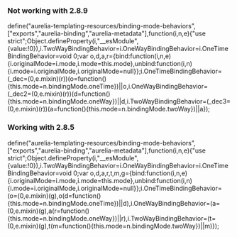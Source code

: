 ### Not working with 2.8.9

define("aurelia-templating-resources/binding-mode-behaviors",["exports","aurelia-binding","aurelia-metadata"],function(i,n,e){"use strict";Object.defineProperty(i,"__esModule",{value:!0}),i.TwoWayBindingBehavior=i.OneWayBindingBehavior=i.OneTimeBindingBehavior=void 0;var o,d,a,r={bind:function(i,n,e){i.originalMode=i.mode,i.mode=this.mode},unbind:function(i,n){i.mode=i.originalMode,i.originalMode=null}};i.OneTimeBindingBehavior=(_dec=(0,e.mixin)(r))(o=function(){this.mode=n.bindingMode.oneTime})||o,i.OneWayBindingBehavior=(_dec2=(0,e.mixin)(r))(d=function(){this.mode=n.bindingMode.oneWay})||d,i.TwoWayBindingBehavior=(_dec3=(0,e.mixin)(r))(a=function(){this.mode=n.bindingMode.twoWay})||a});


### Working with 2.8.5
define("aurelia-templating-resources/binding-mode-behaviors",["exports","aurelia-binding","aurelia-metadata"],function(i,n,e){"use strict";Object.defineProperty(i,"__esModule",{value:!0}),i.TwoWayBindingBehavior=i.OneWayBindingBehavior=i.OneTimeBindingBehavior=void 0;var o,d,a,r,t,m,g={bind:function(i,n,e){i.originalMode=i.mode,i.mode=this.mode},unbind:function(i,n){i.mode=i.originalMode,i.originalMode=null}};i.OneTimeBindingBehavior=(o=(0,e.mixin)(g),o(d=function(){this.mode=n.bindingMode.oneTime})||d),i.OneWayBindingBehavior=(a=(0,e.mixin)(g),a(r=function(){this.mode=n.bindingMode.oneWay})||r),i.TwoWayBindingBehavior=(t=(0,e.mixin)(g),t(m=function(){this.mode=n.bindingMode.twoWay})||m)});